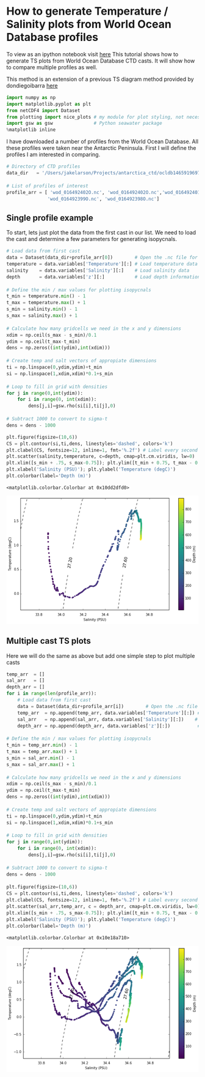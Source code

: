 
# How to generate Temperature / Salinity plots from World Ocean Database profiles
To view as an ipython notebook visit [here]( http://nbviewer.jupyter.org/github/larsonjl/oceans/blob/master/ts_plot/TS%20%20Plot%20Example.ipynb)
This tutorial shows how to generate TS plots from World Ocean Database CTD casts.  It will show how to compare multiple profiles as well.

This method is an extension of a previous TS diagram method provided by dondiegoibarra [here]( https://oceanpython.org/2013/02/17/t-s-diagram/)


```python
import numpy as np
import matplotlib.pyplot as plt
from netCDF4 import Dataset
from plotting import nice_plots # my module for plot styling, not necessary
import gsw as gsw               # Python seawater package
%matplotlib inline
```

I have downloaded a number of profiles from the World Ocean Database.  All these profiles were taken near the Antarctic Peninsula.  First I will define the profiles I am interested in comparing.


```python
# Directory of CTD profiles
data_dir   = '/Users/jakelarson/Projects/antarctica_ctd/ocldb1465919697.6573.CTD/'

# List of profiles of interest
profile_arr = [ 'wod_016492402O.nc', 'wod_016492402O.nc','wod_016492401O.nc', 'wod_016492400O.nc', \
               'wod_016492399O.nc', 'wod_016492398O.nc']
```

## Single profile example
To start, lets just plot the data from the first cast in our list.  We need to load the cast and determine a few parameters for generating isopycnals.   


```python
# Load data from first cast
data = Dataset(data_dir+profile_arr[0])        # Open the .nc file for the cast of interest
temperature = data.variables['Temperature'][:] # Load temperature data
salinity    = data.variables['Salinity'][:]    # Load salinity data
depth       = data.variables['z'][:]           # Load depth information

# Define the min / max values for plotting isopycnals
t_min = temperature.min() - 1
t_max = temperature.max() + 1
s_min = salinity.min() - 1
s_max = salinity.max() + 1

# Calculate how many gridcells we need in the x and y dimensions
xdim = np.ceil(s_max - s_min)/0.1
ydim = np.ceil(t_max-t_min)
dens = np.zeros((int(ydim),int(xdim)))

# Create temp and salt vectors of appropiate dimensions
ti = np.linspace(0,ydim,ydim)+t_min
si = np.linspace(1,xdim,xdim)*0.1+s_min

# Loop to fill in grid with densities
for j in range(0,int(ydim)):
    for i in range(0, int(xdim)):
        dens[j,i]=gsw.rho(si[i],ti[j],0)

# Subtract 1000 to convert to sigma-t
dens = dens - 1000
```


```python
plt.figure(figsize=(10,6))
CS = plt.contour(si,ti,dens, linestyles='dashed', colors='k')
plt.clabel(CS, fontsize=12, inline=1, fmt='%.2f') # Label every second level
plt.scatter(salinity,temperature, c=depth, cmap=plt.cm.viridis, lw=0)
plt.xlim([s_min + .75, s_max-0.75]); plt.ylim([t_min + 0.75, t_max - 0.75])
plt.xlabel('Salinity (PSU)'); plt.ylabel('Temperature (degC)')
plt.colorbar(label='Depth (m)')
```




    <matplotlib.colorbar.Colorbar at 0x10dd2dfd0>




![png](output_6_1.png)


## Multiple cast TS plots
Here we will do the same as above but add one simple step to plot multiple casts


```python
temp_arr  = []
sal_arr   = []
depth_arr = []
for i in range(len(profile_arr)):
    # Load data from first cast
    data = Dataset(data_dir+profile_arr[i])        # Open the .nc file for the cast of interest
    temp_arr  = np.append(temp_arr, data.variables['Temperature'][:]) # Load temperature data
    sal_arr   = np.append(sal_arr, data.variables['Salinity'][:])    # Load salinity data
    depth_arr = np.append(depth_arr, data.variables['z'][:])          # Load depth information

# Define the min / max values for plotting isopycnals
t_min = temp_arr.min() - 1
t_max = temp_arr.max() + 1
s_min = sal_arr.min() - 1
s_max = sal_arr.max() + 1

# Calculate how many gridcells we need in the x and y dimensions
xdim = np.ceil(s_max - s_min)/0.1
ydim = np.ceil(t_max-t_min)
dens = np.zeros((int(ydim),int(xdim)))

# Create temp and salt vectors of appropiate dimensions
ti = np.linspace(0,ydim,ydim)+t_min
si = np.linspace(1,xdim,xdim)*0.1+s_min

# Loop to fill in grid with densities
for j in range(0,int(ydim)):
    for i in range(0, int(xdim)):
        dens[j,i]=gsw.rho(si[i],ti[j],0)

# Subtract 1000 to convert to sigma-t
dens = dens - 1000

plt.figure(figsize=(10,6))
CS = plt.contour(si,ti,dens, linestyles='dashed', colors='k')
plt.clabel(CS, fontsize=12, inline=1, fmt='%.2f') # Label every second level
plt.scatter(sal_arr,temp_arr, c = depth_arr, cmap=plt.cm.viridis, lw=0)
plt.xlim([s_min + .75, s_max-0.75]); plt.ylim([t_min + 0.75, t_max - 0.75])
plt.xlabel('Salinity (PSU)'); plt.ylabel('Temperature (degC)')
plt.colorbar(label='Depth (m)')
```




    <matplotlib.colorbar.Colorbar at 0x10e18a710>




![png](output_8_1.png)

